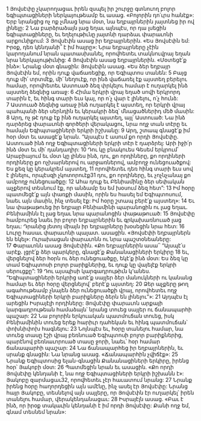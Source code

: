 1 Յովսէփը չկարողացաւ իրեն զսպել իր շուրջը գտնուող բոլոր եգիպտացիների ներկայութեամբ եւ ասաց. «Բոլորին դո՛ւրս հանէք»: Երբ նրանցից ոչ ոք չմնաց նրա մօտ, նա եղբայրներին յայտնեց իր ով լինելը: 2 Նա բարձրաձայն լաց եղաւ այնպէս, որ դա լսեցին եգիպտացիները, եւ եղելութիւնը յայտնի դարձաւ փարաւոնի արքունիքում: 3 Յովսէփն ասաց իր եղբայրներին. «Ես Յովսէփն եմ: Իրօք, դեռ կենդանի՞ է իմ հայրը»: Նրա եղբայրները չէին կարողանում նրան պատասխանել, որովհետեւ տակնուվրայ եղան նրա ներկայութիւնից: 4 Յովսէփն ասաց եղբայրներին. «Մօտեցէ՛ք ինձ»: Նրանք մօտ գնացին: Յովսէփն ասաց. «Ես ձեր եղբայր Յովսէփն եմ, որին դուք վաճառեցիք, որ Եգիպտոս տանեն: 5 Բայց դուք մի՛ տրտմէք, մի՛ նեղուէք, որ ինձ վաճառել էք այստեղ բերելու համար, որովհետեւ Աստուած ձեզ փրկելու համար է ուղարկել ինձ այստեղ ձեզնից առաջ: 6 Հիմա երկրի վրայ եղած սովի երկրորդ տարին է, եւ հինգ տարի եւս կայ, որ ո՛չ վար է լինելու, ո՛չ հունձ: 7 Աստուած ձեզնից առաջ ինձ ուղարկել է այստեղ, որ երկրի վրայ պահպանի ձեր սերնդին եւ կերակրի ձեզ՝ մնացածներիդ մեծ մասին: 8 Արդ, ոչ թէ դուք էք ինձ ուղարկել այստեղ, այլ՝ Աստուած: Նա ինձ դարձրեց փարաւոնի գործերի վերակացու, նրա ողջ տան տէրը եւ համայն Եգիպտացիների երկրի իշխանը: 9 Արդ, շտապ գնացէ՛ք իմ հօր մօտ եւ ասացէ՛ք նրան. “Այսպէս է ասում քո որդի Յովսէփը. Աստուած ինձ ողջ Եգիպտացիների երկրի տէր է դարձրել: Արի իջի՛ր ինձ մօտ եւ մի՛ դանդաղիր: 10 Դու կը բնակուես Գեսեմ երկրում՝ Արաբիայում եւ մօտ կը լինես ինձ, դու, քո որդիները, քո որդիների որդիները քո ոչխարներով ու արջառներով, ամբողջ ունեցուածքով: Ես քեզ կը կերակրեմ այստեղ, 11 որովհետեւ դեռ հինգ տարի եւս սով է լինելու, որպէսզի չկոտորուէք31 դու, քո որդիները, եւ չոչնչանայ քո ամբողջ ունեցուածքը: 12 Ահա դուք եւ Բենիամինը ձեր սեփական աչքերով տեսնում էք, որ անձամբ ես եմ խօսում ձեզ հետ”: 13 Իմ հօրը պատմեցէ՛ք այն փառքի մասին, որին ես հասել եմ Եգիպտոսում, նաեւ այն մասին, ինչ տեսել էք: Իմ հօրը շտապ բերէ՛ք այստեղ»: 14 Եւ նա փաթաթուեց իր եղբայր Բենիամինի պարանոցին ու լաց եղաւ. Բենիամինն էլ լաց եղաւ նրա պարանոցին փաթաթուած: 15 Յովսէփը համբուրեց նաեւ իր բոլոր եղբայրներին եւ գրկախառնուած լաց եղաւ: Դրանից յետոյ միայն իր եղբայրները խօսեցին նրա հետ:
16 Լուրը հասաւ փարաւոնի պալատ. ասացին. «Յովսէփի եղբայրներն են եկել»: Ուրախացան փարաւոնն ու նրա պաշտօնեաները: 17 Փարաւոնն ասաց Յովսէփին. «Քո եղբայրներին ասա՛՝ “Այսպէ՛ս արէք. լցրէ՛ք ձեր պարկերը, գնացէ՛ք Քանանացիների երկիրը 18 եւ, վերցնելով ձեր հօրն ու ձեր ունեցուածքը, եկէ՛ք ինձ մօտ: Ես ձեզ կը տամ Եգիպտոսի բոլոր բարիքներից, եւ դուք կը վայելէք երկրի սերուցքը”: 19 Դու այսպիսի կարգադրութիւն կ՚անես. “Եգիպտացիների երկրից առէ՛ք սայլեր ձեր մանուկների ու կանանց համար եւ ձեր հօրը վերցնելով՝ բերէ՛ք այստեղ: 20 Ձեր աչքերը թող ագահութեամբ չնայեն ձեր ունեցուածքի վրայ, որովհետեւ ողջ Եգիպտացիների երկրի բարիքները ձերն են լինելու”»:
21 Այդպէս էլ արեցին Իսրայէլի որդիները: Յովսէփը փարաւոն արքայի կարգադրութեան համաձայն՝ նրանց տուեց սայլեր ու ճանապարհի պաշար: 22 Նա բոլորին երկուական պատմուճան տուեց, իսկ Բենիամինին տուեց երեք հարիւր դահեկան եւ հինգ պատմուճան՝ փոխնիփոխ հագնելու: 23 Նոյնպէս եւ, հօրը տանելու համար, նա տուեց տասը էշի վրայ բեռնուած Եգիպտոսի բոլոր բարիքներից, պարէնով բեռնաւորուած տասը ջորի, նաեւ՝ հօր համար ճանապարհի պաշար: 24 Նա ճանապարհեց իր եղբայրներին, եւ սրանք գնացին: Նա նրանց ասաց. «Ճանապարհին չվիճէք»:
25 Նրանք Եգիպտոսից ելան-գնացին Քանանացիների երկիրը, իրենց հօր՝ Յակոբի մօտ: 26 Պատմեցին նրան եւ ասացին. «Քո որդի Յովսէփը կենդանի է, նա ողջ Եգիպտացիների երկրի իշխանն է»: Յակոբը զարմացաւ32, որովհետեւ չէր հաւատում նրանց: 27 Նրանք իրենց հօրը հաղորդեցին այն ամէնը, ինչ ասել էր Յովսէփը: Նրանց հայր Յակոբը, տեսնելով այն սայլերը, որ Յովսէփն էր ուղարկել՝ իրեն տանելու համար, վերակենդանացաւ: 28 Իսրայէլն ասաց. «Բաւ է ինձ, որ իրօք տակաւին կենդանի է իմ որդի Յովսէփը: Քանի ողջ եմ, գնամ տեսնեմ նրան»:
